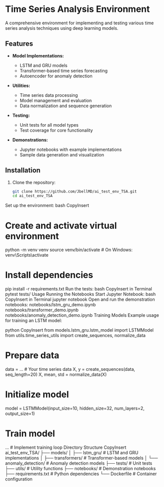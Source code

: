 # Time Series Analysis Environment

A comprehensive environment for implementing and testing various time series analysis techniques using deep learning models.

## Features

- **Model Implementations:**
  - LSTM and GRU models
  - Transformer-based time series forecasting
  - Autoencoder for anomaly detection

- **Utilities:**
  - Time series data processing
  - Model management and evaluation
  - Data normalization and sequence generation

- **Testing:**
  - Unit tests for all model types
  - Test coverage for core functionality

- **Demonstrations:**
  - Jupyter notebooks with example implementations
  - Sample data generation and visualization

## Installation

1. Clone the repository:
   ```bash
   git clone https://github.com/JbellMD/ai_test_env_TSA.git
   cd ai_test_env_TSA
Set up the environment:
bash
CopyInsert
# Create and activate virtual environment
python -m venv venv
source venv/bin/activate  # On Windows: venv\Scripts\activate

# Install dependencies
pip install -r requirements.txt
Run the tests:
bash
CopyInsert in Terminal
pytest tests/
Usage
Running the Notebooks
Start Jupyter Notebook:
bash
CopyInsert in Terminal
jupyter notebook
Open and run the demonstration notebooks:
notebooks/lstm_gru_demo.ipynb
notebooks/transformer_demo.ipynb
notebooks/anomaly_detection_demo.ipynb
Training Models
Example usage for training an LSTM model:

python
CopyInsert
from models.lstm_gru.lstm_model import LSTMModel
from utils.time_series_utils import create_sequences, normalize_data

# Prepare data
data = ...  # Your time series data
X, y = create_sequences(data, seq_length=20)
X, mean, std = normalize_data(X)

# Initialize model
model = LSTMModel(input_size=10, hidden_size=32, num_layers=2, output_size=1)

# Train model
...  # Implement training loop
Directory Structure
CopyInsert
ai_test_env_TSA/
├── models/
│   ├── lstm_gru/          # LSTM and GRU implementations
│   ├── transformers/      # Transformer-based models
│   └── anomaly_detection/ # Anomaly detection models
├── tests/                 # Unit tests
├── utils/                 # Utility functions
├── notebooks/             # Demonstration notebooks
├── requirements.txt       # Python dependencies
└── Dockerfile             # Container configuration